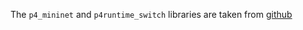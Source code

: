 The `p4_mininet` and `p4runtime_switch` libraries are taken from [github](github.com/p4lang/tutorials)
